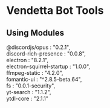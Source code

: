 Vendetta Bot Tools
====================
Using Modules
-------------------
@discordjs/opus : "0.2.1",  
discord-rich-presence : "0.0.8",  
electron : "8.2.1",  
electron-squirrel-startup : "1.0.0",  
ffmpeg-static : "4.2.0",  
fomantic-ui : "^2.8.5-beta.64",  
fs : "0.0.1-security",  
yt-search : "1.1.2",  
ytdl-core : "2.1.1"

